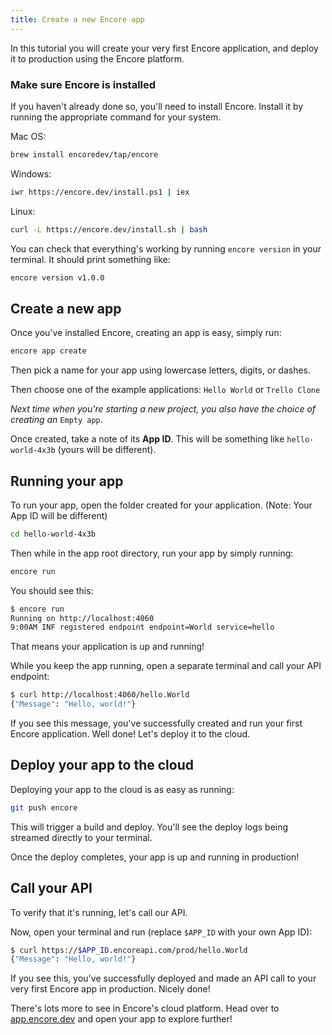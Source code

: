 ```yaml
---
title: Create a new Encore app
---
```


In this tutorial you will create your very first Encore application,
and deploy it to production using the Encore platform.

### Make sure Encore is installed
If you haven't already done so, you'll need to install Encore.
Install it by running the appropriate command for your system.

Mac OS:
```bash
brew install encoredev/tap/encore
```

Windows:
```bash
iwr https://encore.dev/install.ps1 | iex
```

Linux:
```bash
curl -L https://encore.dev/install.sh | bash
```

You can check that everything's working by running `encore version` in your terminal.
It should print something like:
```bash
encore version v1.0.0
```


## Create a new app
Once you've installed Encore, creating an app is easy, simply run:
```bash
encore app create
```

Then pick a name for your app using lowercase letters, digits, or dashes.

Then choose one of the example applications: `Hello World` or `Trello Clone`

_Next time when you're starting a new project, you also have the choice of creating an_ `Empty app`.

Once created, take a note of its **App ID**. This will be something like `hello-world-4x3b` (yours will be different).

## Running your app

To run your app, open the folder created for your application. (Note: Your App ID will be different)
```bash
cd hello-world-4x3b
```

Then while in the app root directory, run your app by simply running:
```bash
encore run
```

You should see this:

```bash
$ encore run
Running on http://localhost:4060
9:00AM INF registered endpoint endpoint=World service=hello
```

That means your application is up and running!

While you keep the app running, open a separate terminal and call your API endpoint:

```bash
$ curl http://localhost:4060/hello.World
{"Message": "Hello, world!"}
```

If you see this message, you've successfully created and run your first Encore application.
Well done! Let's deploy it to the cloud.

## Deploy your app to the cloud

Deploying your app to the cloud is as easy as running:

```bash
git push encore
```
This will trigger a build and deploy. You'll see the deploy logs being streamed directly to your terminal.

Once the deploy completes, your app is up and running in production!

## Call your API
To verify that it's running, let's call our API.

Now, open your terminal and run (replace `$APP_ID` with your own App ID):

```bash
$ curl https://$APP_ID.encoreapi.com/prod/hello.World
{"Message": "Hello, world!"}
```

If you see this, you've successfully deployed and made an API call to your very first Encore app in production.
Nicely done!

There's lots more to see in Encore's cloud platform. Head over to [app.encore.dev](https://app.encore.dev)
and open your app to explore further!